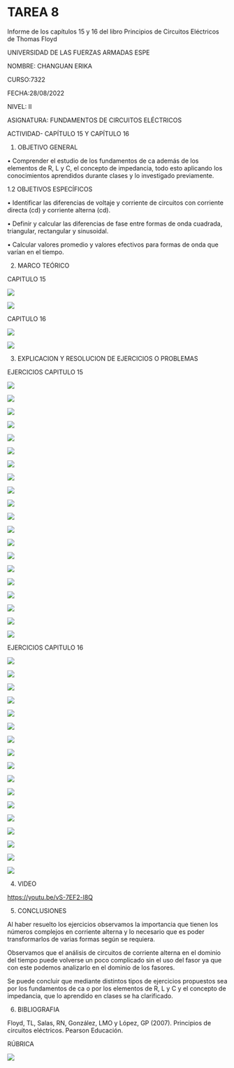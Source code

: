 # TAREA 8

Informe de los capítulos 15 y 16 del libro Principios de Circuitos Eléctricos de Thomas Floyd

UNIVERSIDAD DE LAS FUERZAS ARMADAS ESPE

NOMBRE: CHANGUAN ERIKA

CURSO:7322

FECHA:28/08/2022

NIVEL: II

ASIGNATURA: FUNDAMENTOS DE CIRCUITOS ELÉCTRICOS

ACTIVIDAD- CAPÍTULO 15 Y CAPÍTULO 16

1. OBJETIVO GENERAL

•	Comprender el estudio de los fundamentos de ca además de los elementos de R, L y C, el concepto de impedancia, todo esto aplicando los conocimientos aprendidos durante clases y lo investigado previamente.

1.2 OBJETIVOS ESPECÍFICOS

•	Identificar las diferencias de voltaje y corriente de circuitos con corriente directa (cd) y corriente alterna (cd).

•	Definir y calcular las diferencias de fase entre formas de onda cuadrada, triangular, rectangular y sinusoidal.

•	Calcular valores promedio y valores efectivos para formas de onda que varían en el tiempo.

2. MARCO TEÓRICO

CAPITULO 15

![](https://github.com/erichanguan/Tarea-8/blob/main/EJERCICIOS/cap15.1.png)

![](https://github.com/erichanguan/Tarea-8/blob/main/EJERCICIOS/cap15.2.png)

CAPITULO 16

![](https://github.com/erichanguan/Tarea-8/blob/main/EJERCICIOS/cap16.1.png)

![](https://github.com/erichanguan/Tarea-8/blob/main/EJERCICIOS/cap16.2.png)

3. EXPLICACION Y RESOLUCION DE EJERCICIOS O PROBLEMAS

EJERCICIOS CAPITULO 15

![](https://github.com/erichanguan/Tarea-8/blob/main/EJERCICIOS/15.1%20cap15.png)

![](https://github.com/erichanguan/Tarea-8/blob/main/EJERCICIOS/15.2%20cap15.png)

![](https://github.com/erichanguan/Tarea-8/blob/main/EJERCICIOS/15.3%20cap15.png)

![](https://github.com/erichanguan/Tarea-8/blob/main/EJERCICIOS/15.4%20cap15.png)

![](https://github.com/erichanguan/Tarea-8/blob/main/EJERCICIOS/15.5%20cap15.png)

![](https://github.com/erichanguan/Tarea-8/blob/main/EJERCICIOS/15.6%20cap15.png)

![](https://github.com/erichanguan/Tarea-8/blob/main/EJERCICIOS/15.7%20cap51.png)

![](https://github.com/erichanguan/Tarea-8/blob/main/EJERCICIOS/15.8%20cap15.png)

![](https://github.com/erichanguan/Tarea-8/blob/main/EJERCICIOS/15.9%20cap15.png)

![](https://github.com/erichanguan/Tarea-8/blob/main/EJERCICIOS/15.10%20cap15.png)

![](https://github.com/erichanguan/Tarea-8/blob/main/EJERCICIOS/15.11%20cap15.png)

![](https://github.com/erichanguan/Tarea-8/blob/main/EJERCICIOS/15.12%20cap15.png)

![](https://github.com/erichanguan/Tarea-8/blob/main/EJERCICIOS/15.13%20cap15.png)

![](https://github.com/erichanguan/Tarea-8/blob/main/EJERCICIOS/15.14%20cap15.png)

![](https://github.com/erichanguan/Tarea-8/blob/main/EJERCICIOS/15.16%20cap15.png)

![](https://github.com/erichanguan/Tarea-8/blob/main/EJERCICIOS/15.17%20cap15.png)

![](https://github.com/erichanguan/Tarea-8/blob/main/EJERCICIOS/15.18%20cap18.png)

![](https://github.com/erichanguan/Tarea-8/blob/main/EJERCICIOS/15.19%20cap15.png)

![](https://github.com/erichanguan/Tarea-8/blob/main/EJERCICIOS/15.20%20cap15.png)

![](https://github.com/erichanguan/Tarea-8/blob/main/EJERCICIOS/15.21%20cap15.png)

EJERCICIOS CAPITULO 16

![](https://github.com/erichanguan/Tarea-8/blob/main/EJERCICIOS/16.1%20cap16.png)

![](https://github.com/erichanguan/Tarea-8/blob/main/EJERCICIOS/16.2%20cap16.png)

![](https://github.com/erichanguan/Tarea-8/blob/main/EJERCICIOS/16.3%20cap16.png)

![](https://github.com/erichanguan/Tarea-8/blob/main/EJERCICIOS/16.4%20cap16.png)

![](https://github.com/erichanguan/Tarea-8/blob/main/EJERCICIOS/16.5%20cap16.png)

![](https://github.com/erichanguan/Tarea-8/blob/main/EJERCICIOS/16.6%20cap16.png)

![](https://github.com/erichanguan/Tarea-8/blob/main/EJERCICIOS/16.7%20cap16.png)

![](https://github.com/erichanguan/Tarea-8/blob/main/EJERCICIOS/16.8%20cap16.png)

![](https://github.com/erichanguan/Tarea-8/blob/main/EJERCICIOS/16.9%20cap16.png)

![](https://github.com/erichanguan/Tarea-8/blob/main/EJERCICIOS/16.10%20cap16.png)

![](https://github.com/erichanguan/Tarea-8/blob/main/EJERCICIOS/16.11%20cap16.png)

![](https://github.com/erichanguan/Tarea-8/blob/main/EJERCICIOS/16.12%20cap16.png)

![](https://github.com/erichanguan/Tarea-8/blob/main/EJERCICIOS/16.13%20cap16.png)

![](https://github.com/erichanguan/Tarea-8/blob/main/EJERCICIOS/16.14%20cap16.png)

![](https://github.com/erichanguan/Tarea-8/blob/main/EJERCICIOS/16.15%20cap16.png)

![](https://github.com/erichanguan/Tarea-8/blob/main/EJERCICIOS/16.16%20cap16.png)

![](https://github.com/erichanguan/Tarea-8/blob/main/EJERCICIOS/16.17%20cap16.png)

4. VIDEO

https://youtu.be/vS-7EF2-l8Q

5. CONCLUSIONES

Al haber resuelto los ejercicios observamos la importancia que tienen los números complejos en corriente alterna y lo necesario que es poder transformarlos de varias formas según se requiera.

Observamos que el análisis de circuitos de corriente alterna en el dominio del tiempo puede volverse un poco complicado sin el uso del fasor ya que con este podemos analizarlo en el dominio de los fasores.

Se puede concluir que mediante distintos tipos de ejercicios propuestos sea por los fundamentos de ca o por los elementos de R, L y C y el concepto de impedancia, que lo aprendido en clases se ha clarificado.

6. BIBLIOGRAFIA

Floyd, TL, Salas, RN, González, LMO y López, GP (2007). Principios de circuitos eléctricos. Pearson Educación.

RÚBRICA

![](https://github.com/doalulema/InformeTarea/blob/main/Tarea.png)
